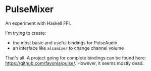 # PulseMixer

An experiment with Haskell FFI.

I'm trying to create:

* the most basic and useful bindings for PulseAudio
* an interface like `alsamixer` to change channel volume

That's all.  A project going for complete bindings can be found here: https://github.com/favonia/pulse/.  However, it seems mostly dead.
